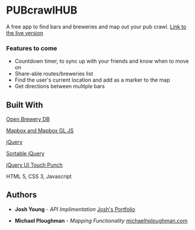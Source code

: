 # PUBcrawlHUB
A free app to find bars and breweries and map out your pub crawl. [Link to the live version](http://joshyoung.net/pubcrawlhub/)

### Features to come

- Countdown timer, to sync up with your friends and know when to move on
- Share-able routes/breweries list
- Find the user's current location and add as a marker to the map
- Get directions between multiple bars

## Built With
[Open Brewery DB](https://www.openbrewerydb.org/)

[Mapbox and Mapbox GL JS](https://www.mapbox.com/)

[jQuery](https://jquery.com/)

[Sortable jQuery](https://jqueryui.com/sortable/)

[jQuery UI Touch Punch](http://touchpunch.furf.com/)

HTML 5, CSS 3, Javascript

## Authors
* **Josh Young** - *API Implimentation* [Josh's Portfolio](https://joshyoung.net)


* **Michael Ploughman** - *Mapping Functionality* [michaelhploughman.com](https://michaelhploughman.com)
